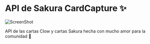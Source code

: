 # API de Sakura CardCapture ✨


![ScreenShot](https://raw.github.com/JessVel/sakura-card-capture-api/main/assets/sakura.jpg) 



API de las cartas Clow y cartas Sakura hecha con mucho amor para la comunidad 🌈

